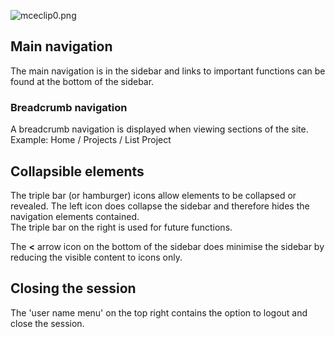 ![mceclip0.png](https://support.nesi.org.nz/hc/article_attachments/360006634316/mceclip0.png)

Main navigation
---------------

The main navigation is in the sidebar and links to important functions
can be found at the bottom of the sidebar.

### Breadcrumb navigation

A breadcrumb navigation is displayed when viewing sections of the site.\
Example: Home / Projects / List Project

Collapsible elements
--------------------

The triple bar (or hamburger) icons allow elements to be collapsed or
revealed. The left icon does collapse the sidebar and therefore hides
the navigation elements contained.\
The triple bar on the right is used for future functions.

The **\<** arrow icon on the bottom of the sidebar does minimise the
sidebar by reducing the visible content to icons only.

Closing the session
-------------------

The \'user name menu\' on the top right contains the option to logout
and close the session.
